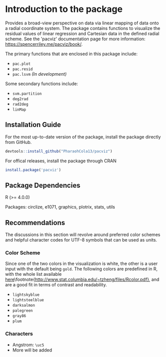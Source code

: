 # Introduction to the package

Provides a broad-view perspective on data via
    linear mapping of data onto a radial coordinate system. The package
    contains functions to visualize the residual values of linear
    regression and Cartesian data in the defined radial scheme. See the
    'pacviz' documentation page for more information:
    <https://spencerriley.me/pacviz/book/>.


The primary functions that are enclosed in this package include:

- `pac.plot`
- `pac.resid`
- `pac.lsvm` *(In development)*

Some secondary functions include:

- `svm.partition`
- `deg2rad`
- `rad2deg`
- `linMap`


## Installation Guide
For the most up-to-date version of the package, install the package directly from GitHub.

```R
devtools::install_github("PharaohCola13/pacviz")
```
For offical releases, install the package through CRAN
```R
install.package('pacviz')
```

## Package Dependencies
R (>= 4.0.0)

Packages: circlize, e1071, graphics, plotrix, stats, utils

## Recommendations

The discussions in this section will revolve around preferred color schemes and helpful character codes for UTF-8 symbols
that can be used as units.

### Color Scheme

Since one of the two colors in the visualization is white, the other is a user input with the default being `gold`. The following colors are predefined in R, with the whole list available [here](http://www.stat.columbia.edu/~tzheng/files/Rcolor.pdf)\footnote{http://www.stat.columbia.edu/~tzheng/files/Rcolor.pdf},
and are a good fit in terms of contrast and readability.

- `lightskyblue`
- `lightsteelblue`
- `darksalmon`
- `palegreen`
- `gray86`
- `plum`

### Characters

- Angstrom: `\uc5`
- More will be added
